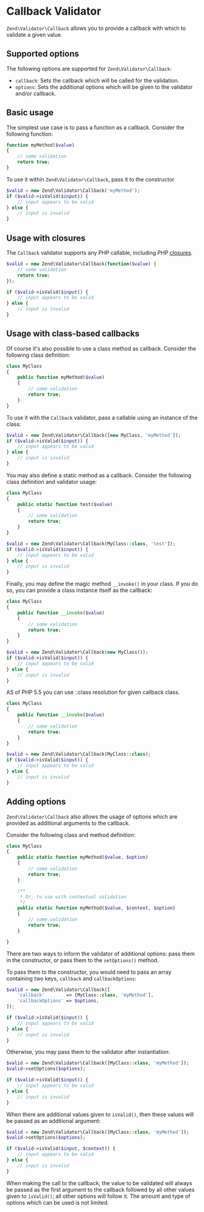 # Callback Validator

`Zend\Validator\Callback` allows you to provide a callback with which to
validate a given value.

## Supported options

The following options are supported for `Zend\Validator\Callback`:

- `callback`: Sets the callback which will be called for the validation.
- `options`: Sets the additional options which will be given to the validator
  and/or callback.

## Basic usage

The simplest use case is to pass a function as a callback. Consider the
following function:

```php
function myMethod($value)
{
    // some validation
    return true;
}
```

To use it within `Zend\Validator\Callback`, pass it to the constructor

```php
$valid = new Zend\Validator\Callback('myMethod');
if ($valid->isValid($input)) {
    // input appears to be valid
} else {
    // input is invalid
}
```

## Usage with closures

The `Callback` validator supports any PHP callable, including PHP
[closures](http://php.net/functions.anonymous).

```php
$valid = new Zend\Validator\Callback(function($value) {
    // some validation
    return true;
});

if ($valid->isValid($input)) {
    // input appears to be valid
} else {
    // input is invalid
}
```

## Usage with class-based callbacks

Of course it's also possible to use a class method as callback. Consider the
following class definition:

```php
class MyClass
{
    public function myMethod($value)
    {
        // some validation
        return true;
    }
}
```

To use it with the `Callback` validator, pass a callable using an instance of
the class:

```php
$valid = new Zend\Validator\Callback([new MyClass, 'myMethod']);
if ($valid->isValid($input)) {
    // input appears to be valid
} else {
    // input is invalid
}
```

You may also define a static method as a callback. Consider the following class
definition and validator usage:

```php
class MyClass
{
    public static function test($value)
    {
        // some validation
        return true;
    }
}

$valid = new Zend\Validator\Callback(MyClass::class, 'test']);
if ($valid->isValid($input)) {
    // input appears to be valid
} else {
    // input is invalid
}
```

Finally, you may define the magic method `__invoke()` in your class. If you do
so, you can provide a class instance itself as the callback:

```php
class MyClass
{
    public function __invoke($value)
    {
        // some validation
        return true;
    }
}

$valid = new Zend\Validator\Callback(new MyClass());
if ($valid->isValid($input)) {
    // input appears to be valid
} else {
    // input is invalid
}
```

AS of PHP 5.5 you can use ::class resolution for given callback class.

```php
class MyClass
{
    public function __invoke($value)
    {
        // some validation
        return true;
    }
}

$valid = new Zend\Validator\Callback(MyClass::class);
if ($valid->isValid($input)) {
    // input appears to be valid
} else {
    // input is invalid
}
```

## Adding options

`Zend\Validator\Callback` also allows the usage of options which are provided as
additional arguments to the callback.

Consider the following class and method definition:

```php
class MyClass
{
    public static function myMethod($value, $option)
    {
        // some validation
        return true;
    }

    /**
     * Or, to use with contextual validation
     */
    public static function myMethod($value, $context, $option)
    {
        // some validation
        return true;
    }

}
```

There are two ways to inform the validator of additional options: pass them in
the constructor, or pass them to the `setOptions()` method.

To pass them to the constructor, you would need to pass an array containing two
keys, `callback` and `callbackOptions`:

```php
$valid = new Zend\Validator\Callback([
    'callback'        => [MyClass::class, 'myMethod'],
    'callbackOptions' => $options,
]);

if ($valid->isValid($input)) {
    // input appears to be valid
} else {
    // input is invalid
}
```

Otherwise, you may pass them to the validator after instantiation:

```php
$valid = new Zend\Validator\Callback([MyClass::class, 'myMethod']);
$valid->setOptions($options);

if ($valid->isValid($input)) {
    // input appears to be valid
} else {
    // input is invalid
}
```

When there are additional values given to `isValid()`, then these values will be
passed as an additional argument:

```php
$valid = new Zend\Validator\Callback([MyClass::class, 'myMethod']);
$valid->setOptions($options);

if ($valid->isValid($input, $context)) {
    // input appears to be valid
} else {
    // input is invalid
}
```

When making the call to the callback, the value to be validated will always be
passed as the first argument to the callback followed by all other values given
to `isValid()`; all other options will follow it. The amount and type of options
which can be used is not limited.

